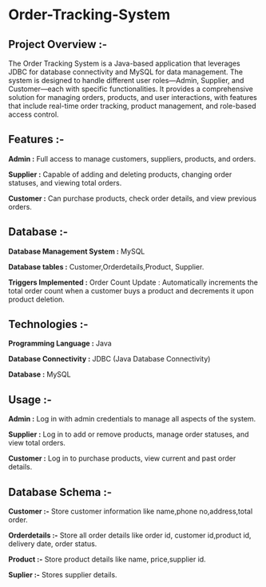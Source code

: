 # Order-Tracking-System

## Project Overview :-

The Order Tracking System is a Java-based application that leverages JDBC for database connectivity and MySQL for data management. The system is designed to handle different user roles—Admin, Supplier, and Customer—each with specific functionalities. It provides a comprehensive solution for managing orders, products, and user interactions, with features that include real-time order tracking, product management, and role-based access control.


## Features :-

**Admin :** Full access to manage customers, suppliers, products, and orders.

**Supplier :** Capable of adding and deleting products, changing order statuses, and viewing total orders.

**Customer :** Can purchase products, check order details, and view previous orders.



## Database :-

**Database Management System :**  MySQL

**Database tables :** Customer,Orderdetails,Product, Supplier. 

**Triggers Implemented :** Order Count Update : Automatically increments the total order count when a customer buys a product and decrements it upon product deletion.

## Technologies :-

**Programming Language :**  Java

**Database Connectivity :**  JDBC (Java Database Connectivity)

**Database :**  MySQL


## Usage :-

**Admin :** Log in with admin credentials to manage all aspects of the system.

**Supplier :** Log in to add or remove products, manage order statuses, and view total orders.

**Customer :** Log in to purchase products, view current and past order details.

## Database Schema :-


 
**Customer :-** Store customer information like name,phone no,address,total order.
 
**Orderdetails :-**	Store all order details like order id, customer id,product id, delivery date, order status.
 
**Product :-** Store product details like name, price,supplier id.
 
**Suplier :-** Stores supplier details.

